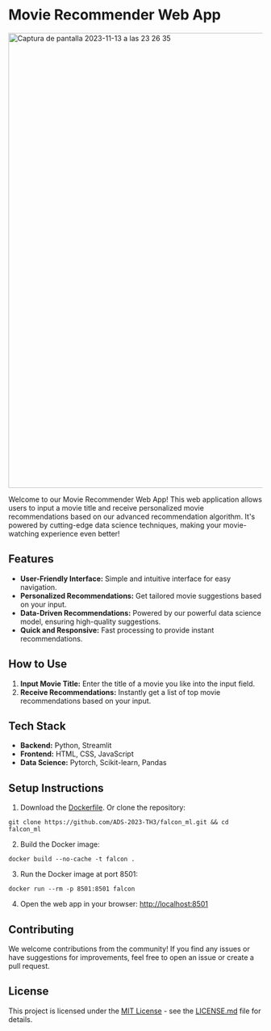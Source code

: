 # Movie Recommender Web App

<img width="901" alt="Captura de pantalla 2023-11-13 a las 23 26 35" src="https://github.com/ADS-2023-TH3/falcon_ml/assets/114001733/bd2aabd3-4160-48bd-b656-ee3fb1f1e4b6">


Welcome to our Movie Recommender Web App! This web application allows users to input a movie title and receive personalized movie recommendations based on our advanced recommendation algorithm. It's powered by cutting-edge data science techniques, making your movie-watching experience even better!

## Features

- **User-Friendly Interface:** Simple and intuitive interface for easy navigation.
- **Personalized Recommendations:** Get tailored movie suggestions based on your input.
- **Data-Driven Recommendations:** Powered by our powerful data science model, ensuring high-quality suggestions.
- **Quick and Responsive:** Fast processing to provide instant recommendations.

## How to Use

1. **Input Movie Title:** Enter the title of a movie you like into the input field.
2. **Receive Recommendations:** Instantly get a list of top movie recommendations based on your input.

## Tech Stack

- **Backend:** Python, Streamlit 
- **Frontend:** HTML, CSS, JavaScript 
- **Data Science:** Pytorch, Scikit-learn, Pandas 

## Setup Instructions

1. Download the [Dockerfile](https://github.com/ADS-2023-TH3/falcon_ml/blob/main/Dockerfile). Or clone the repository:

```
git clone https://github.com/ADS-2023-TH3/falcon_ml.git && cd falcon_ml
```

2. Build the Docker image:

```
docker build --no-cache -t falcon .
```

3. Run the Docker image at port 8501:

```
docker run --rm -p 8501:8501 falcon
```

4. Open the web app in your browser: [http://localhost:8501](http://localhost:8501)

## Contributing

We welcome contributions from the community! If you find any issues or have suggestions for improvements, feel free to open an issue or create a pull request.

## License

This project is licensed under the [MIT License](LICENSE.md) - see the [LICENSE.md](LICENSE.md) file for details.

